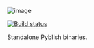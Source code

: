 ![image](https://cloud.githubusercontent.com/assets/2152766/13648619/7fb3de3a-e631-11e5-96b2-7a2a79f51748.png)

[![Build status](https://ci.appveyor.com/api/projects/status/tk0fec9vuh3qi7ao?svg=true)](https://ci.appveyor.com/project/mottosso/pyblish-shell)

Standalone Pyblish binaries.
